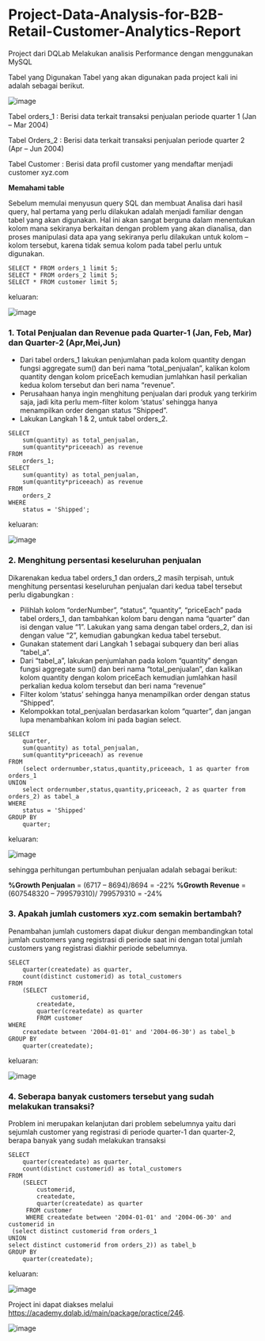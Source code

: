 # Project-Data-Analysis-for-B2B-Retail-Customer-Analytics-Report
Project dari DQLab Melakukan analisis Performance dengan menggunakan MySQL


Tabel yang Digunakan
Tabel yang akan digunakan pada project kali ini adalah sebagai berikut.

![image](https://user-images.githubusercontent.com/62486840/147630775-f2d6b5ef-2382-4fa0-a794-a1764d417c3b.png)

Tabel orders_1 : Berisi data terkait transaksi penjualan periode quarter 1 (Jan – Mar 2004)

Tabel Orders_2 : Berisi data terkait transaksi penjualan periode quarter 2 (Apr – Jun 2004)

Tabel Customer : Berisi data profil customer yang mendaftar menjadi customer xyz.com

**Memahami table**

Sebelum memulai menyusun query SQL dan membuat Analisa dari hasil query, hal pertama yang perlu dilakukan adalah menjadi familiar dengan tabel yang akan digunakan. Hal ini akan sangat berguna dalam menentukan kolom mana sekiranya berkaitan dengan problem yang akan dianalisa, dan proses manipulasi data apa yang sekiranya perlu dilakukan untuk kolom – kolom tersebut, karena tidak semua kolom pada tabel perlu untuk digunakan.
```
SELECT * FROM orders_1 limit 5;
SELECT * FROM orders_2 limit 5;
SELECT * FROM customer limit 5;
```
keluaran:

![image](https://user-images.githubusercontent.com/62486840/147630384-f330b5b5-9695-4cc3-86bd-d6d36e63c400.png)


### 1. Total Penjualan dan Revenue pada Quarter-1 (Jan, Feb, Mar) dan Quarter-2 (Apr,Mei,Jun)
* Dari tabel orders_1 lakukan penjumlahan pada kolom quantity dengan fungsi aggregate sum() dan beri nama “total_penjualan”, kalikan kolom quantity dengan kolom priceEach kemudian jumlahkan hasil perkalian kedua kolom tersebut dan beri nama “revenue”.
* Perusahaan hanya ingin menghitung penjualan dari produk yang terkirim saja, jadi kita perlu mem-filter kolom ‘status’ sehingga hanya menampilkan order dengan status “Shipped”.
* Lakukan Langkah 1 & 2, untuk tabel orders_2.
```
SELECT 
	sum(quantity) as total_penjualan,
	sum(quantity*priceeach) as revenue 
FROM 
	orders_1;
SELECT 
	sum(quantity) as total_penjualan,
	sum(quantity*priceeach) as revenue 
FROM 
	orders_2 
WHERE 
	status = 'Shipped';
```
keluaran:

![image](https://user-images.githubusercontent.com/62486840/147631292-602c1c1f-4f4c-46b0-8596-e34bb1381fe6.png)

### 2. Menghitung persentasi keseluruhan penjualan
Dikarenakan kedua tabel orders_1 dan orders_2 masih terpisah, untuk menghitung persentasi keseluruhan penjualan dari kedua tabel tersebut perlu digabungkan :

* Pilihlah kolom “orderNumber”, “status”, “quantity”, “priceEach” pada tabel orders_1, dan tambahkan kolom baru dengan nama “quarter” dan isi dengan value “1”. Lakukan yang sama dengan tabel orders_2, dan isi dengan value “2”, kemudian gabungkan kedua tabel tersebut.
* Gunakan statement dari Langkah 1 sebagai subquery dan beri alias “tabel_a”.
* Dari “tabel_a”, lakukan penjumlahan pada kolom “quantity” dengan fungsi aggregate sum() dan beri nama “total_penjualan”, dan kalikan kolom quantity dengan kolom priceEach kemudian jumlahkan hasil perkalian kedua kolom tersebut dan beri nama “revenue”
* Filter kolom ‘status’ sehingga hanya menampilkan order dengan status “Shipped”.
* Kelompokkan total_penjualan berdasarkan kolom “quarter”, dan jangan lupa menambahkan kolom ini pada bagian select.
```
SELECT 
	quarter,
	sum(quantity) as total_penjualan,
	sum(quantity*priceeach) as revenue 
FROM 
	(select ordernumber,status,quantity,priceeach, 1 as quarter from orders_1
UNION
	select ordernumber,status,quantity,priceeach, 2 as quarter from orders_2) as tabel_a 
WHERE 
	status = 'Shipped'
GROUP BY 
	quarter;
```
keluaran:

![image](https://user-images.githubusercontent.com/62486840/147631784-bc78683e-2ca2-490c-8ccb-b4e0160e7008.png)

sehingga perhitungan pertumbuhan penjualan adalah sebagai berikut:

**%Growth Penjualan** = (6717 – 8694)/8694 = -22%
**%Growth Revenue**   = (607548320 – 799579310)/ 799579310 = -24%

### 3. Apakah jumlah customers xyz.com semakin bertambah?
Penambahan jumlah customers dapat diukur dengan membandingkan total jumlah customers yang registrasi di periode saat ini dengan total jumlah customers yang registrasi diakhir periode sebelumnya.
```
SELECT 
	quarter(createdate) as quarter, 
	count(distinct customerid) as total_customers 
FROM 
	(SELECT 
     		customerid,
		createdate,
		quarter(createdate) as quarter 
     	FROM customer 
WHERE 
	createdate between '2004-01-01' and '2004-06-30') as tabel_b
GROUP BY 
	quarter(createdate);
```
keluaran:

![image](https://user-images.githubusercontent.com/62486840/147632602-8a4f983d-93b5-4468-ac77-069f1bb6787e.png)

### 4. Seberapa banyak customers tersebut yang sudah melakukan transaksi?
Problem ini merupakan kelanjutan dari problem sebelumnya yaitu dari sejumlah customer yang registrasi di periode quarter-1 dan quarter-2, berapa banyak yang sudah melakukan transaksi
```
SELECT 
	quarter(createdate) as quarter, 
    count(distinct customerid) as total_customers 
FROM 
	(SELECT 
     	customerid,
     	createdate,
     	quarter(createdate) as quarter 
     FROM customer 
     WHERE createdate between '2004-01-01' and '2004-06-30' and customerid in 
 (select distinct customerid from orders_1
UNION
select distinct customerid from orders_2)) as tabel_b
GROUP BY 
	quarter(createdate);
```
keluaran:

![image](https://user-images.githubusercontent.com/62486840/147632932-937d37c1-131d-49aa-9963-b87e64dd2c5f.png)



































Project ini dapat diakses melalui https://academy.dqlab.id/main/package/practice/246.

![image](https://user-images.githubusercontent.com/62486840/147630649-10e8c741-dc06-459a-87df-ee61434cb6e3.png)
